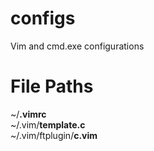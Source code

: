 # configs
Vim and cmd.exe configurations
<h1>File Paths</h1>
~/<b>.vimrc</b>
<br>~/.vim/<b>template.c</b>
<br>~/.vim/ftplugin/<b>c.vim</b>
